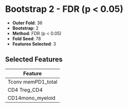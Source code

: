 # Bootstrap 2 - FDR (p < 0.05)

- **Outer Fold**: 36
- **Bootstrap**: 2
- **Method**: FDR (p < 0.05)
- **Fold Seed**: 78
- **Features Selected**: 3

## Selected Features

| Feature |
|---------|
| Tconv memPD1_total |
| CD4 Treg_CD4 |
| CD14mono_myeloid |
